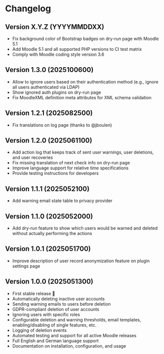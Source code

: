 # Changelog

## Version X.Y.Z (YYYYMMDDXX)

- Fix background color of Bootstrap badges on dry-run page with Moodle 5.1
- Add Moodle 5.1 and all supported PHP versions to CI test matrix
- Comply with Moodle coding style version 3.6


## Version 1.3.0 (2025100600)

- Allow to ignore users based on their authentication method (e.g., ignore all users authenticated via LDAP)
- Show ignored auth plugins on dry-run page
- Fix MoodleXML definition meta attributes for XML schema validation


## Version 1.2.1 (2025082500)

- Fix translations on log page (thanks to @jboulen)


## Version 1.2.0 (2025061100)

- Add action log that keeps track of sent user warnings, user deletions, and user recoveries
- Fix missing translation of next check info on dry-run page
- Improve language support for relative time specifications
- Provide testing instructions for developers


## Version 1.1.1 (2025052100)

- Add warning email state table to privacy provider


## Version 1.1.0 (2025052000)

- Add dry-run feature to show which users would be warned and deleted without actually performing the actions


## Version 1.0.1 (2025051700)

- Improve description of user record anonymization feature on plugin settings page


## Version 1.0.0 (2025051300)

- First stable release 🚀
- Automatically deleting inactive user accounts
- Sending warning emails to users before deletion
- GDPR-compliant deletion of user accounts
- Ignoring users with specific roles
- Configurable deletion and warning thresholds, email templates, enabling/disabling of single features, etc.
- Logging of deletion events
- Automated testing and support for all active Moodle releases
- Full English and German language support
- Documentation on installation, configuration, and usage
